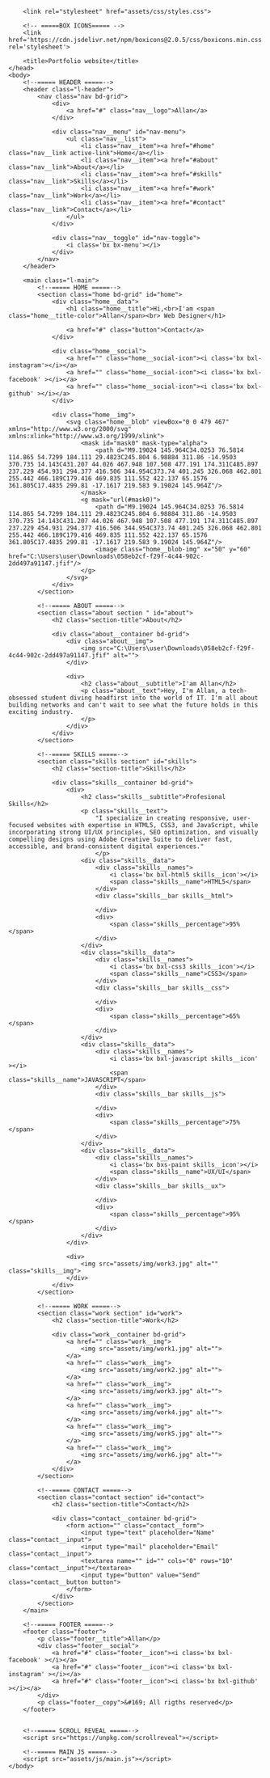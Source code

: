 <!DOCTYPE html>
<html lang="en">
    <head>
        <meta charset="UTF-8">
        <meta name="viewport" content="width=device-width, initial-scale=1.0">

        <link rel="stylesheet" href="assets/css/styles.css">

        <!-- =====BOX ICONS===== -->
        <link href='https://cdn.jsdelivr.net/npm/boxicons@2.0.5/css/boxicons.min.css' rel='stylesheet'>

        <title>Portfolio website</title>
    </head>
    <body>
        <!--===== HEADER =====-->
        <header class="l-header">
            <nav class="nav bd-grid">
                <div>
                    <a href="#" class="nav__logo">Allan</a>
                </div>

                <div class="nav__menu" id="nav-menu">
                    <ul class="nav__list">
                        <li class="nav__item"><a href="#home" class="nav__link active-link">Home</a></li>
                        <li class="nav__item"><a href="#about" class="nav__link">About</a></li>
                        <li class="nav__item"><a href="#skills" class="nav__link">Skills</a></li>
                        <li class="nav__item"><a href="#work" class="nav__link">Work</a></li>
                        <li class="nav__item"><a href="#contact" class="nav__link">Contact</a></li>
                    </ul>
                </div>

                <div class="nav__toggle" id="nav-toggle">
                    <i class='bx bx-menu'></i>
                </div>
            </nav>
        </header>

        <main class="l-main">
            <!--===== HOME =====-->
            <section class="home bd-grid" id="home">
                <div class="home__data">
                    <h1 class="home__title">Hi,<br>I'am <span class="home__title-color">Allan</span><br> Web Designer</h1>

                    <a href="#" class="button">Contact</a>
                </div>

                <div class="home__social">
                    <a href="" class="home__social-icon"><i class='bx bxl-instagram'></i></a>
                    <a href="" class="home__social-icon"><i class='bx bxl-facebook' ></i></a>
                    <a href="" class="home__social-icon"><i class='bx bxl-github' ></i></a>
                </div>

                <div class="home__img">
                    <svg class="home__blob" viewBox="0 0 479 467" xmlns="http://www.w3.org/2000/svg" xmlns:xlink="http://www.w3.org/1999/xlink">
                        <mask id="mask0" mask-type="alpha">
                            <path d="M9.19024 145.964C34.0253 76.5814 114.865 54.7299 184.111 29.4823C245.804 6.98884 311.86 -14.9503 370.735 14.143C431.207 44.026 467.948 107.508 477.191 174.311C485.897 237.229 454.931 294.377 416.506 344.954C373.74 401.245 326.068 462.801 255.442 466.189C179.416 469.835 111.552 422.137 65.1576 361.805C17.4835 299.81 -17.1617 219.583 9.19024 145.964Z"/>
                        </mask>
                        <g mask="url(#mask0)">
                            <path d="M9.19024 145.964C34.0253 76.5814 114.865 54.7299 184.111 29.4823C245.804 6.98884 311.86 -14.9503 370.735 14.143C431.207 44.026 467.948 107.508 477.191 174.311C485.897 237.229 454.931 294.377 416.506 344.954C373.74 401.245 326.068 462.801 255.442 466.189C179.416 469.835 111.552 422.137 65.1576 361.805C17.4835 299.81 -17.1617 219.583 9.19024 145.964Z"/>
                            <image class="home__blob-img" x="50" y="60" href="C:\Users\user\Downloads\058eb2cf-f29f-4c44-902c-2dd497a91147.jfif"/>
                        </g>
                    </svg>
                </div>
            </section>

            <!--===== ABOUT =====-->
            <section class="about section " id="about">
                <h2 class="section-title">About</h2>

                <div class="about__container bd-grid">
                    <div class="about__img">
                        <img src="C:\Users\user\Downloads\058eb2cf-f29f-4c44-902c-2dd497a91147.jfif" alt="">
                    </div>
                    
                    <div>
                        <h2 class="about__subtitle">I'am Allan</h2>
                        <p class="about__text">Hey, I'm Allan, a tech-obsessed student diving headfirst into the world of IT. I'm all about building networks and can't wait to see what the future holds in this exciting industry.
                        </p>           
                    </div>                                  
                </div>
            </section>

            <!--===== SKILLS =====-->
            <section class="skills section" id="skills">
                <h2 class="section-title">Skills</h2>

                <div class="skills__container bd-grid">          
                    <div>
                        <h2 class="skills__subtitle">Profesional Skills</h2>
                        <p class="skills__text">
                            "I specialize in creating responsive, user-focused websites with expertise in HTML5, CSS3, and JavaScript, while incorporating strong UI/UX principles, SEO optimization, and visually compelling designs using Adobe Creative Suite to deliver fast, accessible, and brand-consistent digital experiences."
                            </p>
                        <div class="skills__data">
                            <div class="skills__names">
                                <i class='bx bxl-html5 skills__icon'></i>
                                <span class="skills__name">HTML5</span>
                            </div>
                            <div class="skills__bar skills__html">

                            </div>
                            <div>
                                <span class="skills__percentage">95%</span>
                            </div>
                        </div>
                        <div class="skills__data">
                            <div class="skills__names">
                                <i class='bx bxl-css3 skills__icon'></i>
                                <span class="skills__name">CSS3</span>
                            </div>
                            <div class="skills__bar skills__css">
                                
                            </div>
                            <div>
                                <span class="skills__percentage">65%</span>
                            </div>
                        </div>
                        <div class="skills__data">
                            <div class="skills__names">
                                <i class='bx bxl-javascript skills__icon' ></i>
                                <span class="skills__name">JAVASCRIPT</span>
                            </div>
                            <div class="skills__bar skills__js">
                                
                            </div>
                            <div>
                                <span class="skills__percentage">75%</span>
                            </div>
                        </div>
                        <div class="skills__data">
                            <div class="skills__names">
                                <i class='bx bxs-paint skills__icon'></i>
                                <span class="skills__name">UX/UI</span>
                            </div>
                            <div class="skills__bar skills__ux">
                                
                            </div>
                            <div>
                                <span class="skills__percentage">95%</span>
                            </div>
                        </div>
                    </div>
                    
                    <div>              
                        <img src="assets/img/work3.jpg" alt="" class="skills__img">
                    </div>
                </div>
            </section>

            <!--===== WORK =====-->
            <section class="work section" id="work">
                <h2 class="section-title">Work</h2>

                <div class="work__container bd-grid">
                    <a href="" class="work__img">
                        <img src="assets/img/work1.jpg" alt="">
                    </a>
                    <a href="" class="work__img">
                        <img src="assets/img/work2.jpg" alt="">
                    </a>
                    <a href="" class="work__img">
                        <img src="assets/img/work3.jpg" alt="">
                    </a>
                    <a href="" class="work__img">
                        <img src="assets/img/work4.jpg" alt="">
                    </a>
                    <a href="" class="work__img">
                        <img src="assets/img/work5.jpg" alt="">
                    </a>
                    <a href="" class="work__img">
                        <img src="assets/img/work6.jpg" alt="">
                    </a>
                </div>
            </section>

            <!--===== CONTACT =====-->
            <section class="contact section" id="contact">
                <h2 class="section-title">Contact</h2>

                <div class="contact__container bd-grid">
                    <form action="" class="contact__form">
                        <input type="text" placeholder="Name" class="contact__input">
                        <input type="mail" placeholder="Email" class="contact__input">
                        <textarea name="" id="" cols="0" rows="10" class="contact__input"></textarea>
                        <input type="button" value="Send" class="contact__button button">
                    </form>
                </div>
            </section>
        </main>

        <!--===== FOOTER =====-->
        <footer class="footer">
            <p class="footer__title">Allan</p>
            <div class="footer__social">
                <a href="#" class="footer__icon"><i class='bx bxl-facebook' ></i></a>
                <a href="#" class="footer__icon"><i class='bx bxl-instagram' ></i></a>
                <a href="#" class="footer__icon"><i class='bx bxl-github' ></i></a>
            </div>
            <p class="footer__copy">&#169; All rigths reserved</p>
        </footer>


        <!--===== SCROLL REVEAL =====-->
        <script src="https://unpkg.com/scrollreveal"></script>

        <!--===== MAIN JS =====-->
        <script src="assets/js/main.js"></script>
    </body>
</html>
